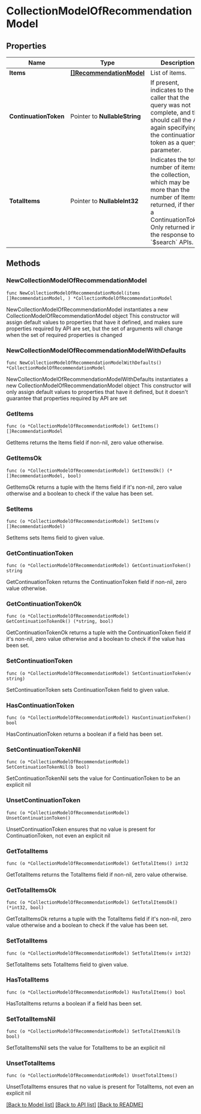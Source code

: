 # CollectionModelOfRecommendationModel

## Properties

Name | Type | Description | Notes
------------ | ------------- | ------------- | -------------
**Items** | [**[]RecommendationModel**](RecommendationModel.md) | List of items. | 
**ContinuationToken** | Pointer to **NullableString** | If present, indicates to the caller that the query was not complete, and they should call the API again specifying the continuation token as a query parameter. | [optional] 
**TotalItems** | Pointer to **NullableInt32** | Indicates the total number of items in the collection, which may be more than the number of Items returned, if there is a ContinuationToken.  Only returned in the response to &#x60;$search&#x60; APIs. | [optional] 

## Methods

### NewCollectionModelOfRecommendationModel

`func NewCollectionModelOfRecommendationModel(items []RecommendationModel, ) *CollectionModelOfRecommendationModel`

NewCollectionModelOfRecommendationModel instantiates a new CollectionModelOfRecommendationModel object
This constructor will assign default values to properties that have it defined,
and makes sure properties required by API are set, but the set of arguments
will change when the set of required properties is changed

### NewCollectionModelOfRecommendationModelWithDefaults

`func NewCollectionModelOfRecommendationModelWithDefaults() *CollectionModelOfRecommendationModel`

NewCollectionModelOfRecommendationModelWithDefaults instantiates a new CollectionModelOfRecommendationModel object
This constructor will only assign default values to properties that have it defined,
but it doesn't guarantee that properties required by API are set

### GetItems

`func (o *CollectionModelOfRecommendationModel) GetItems() []RecommendationModel`

GetItems returns the Items field if non-nil, zero value otherwise.

### GetItemsOk

`func (o *CollectionModelOfRecommendationModel) GetItemsOk() (*[]RecommendationModel, bool)`

GetItemsOk returns a tuple with the Items field if it's non-nil, zero value otherwise
and a boolean to check if the value has been set.

### SetItems

`func (o *CollectionModelOfRecommendationModel) SetItems(v []RecommendationModel)`

SetItems sets Items field to given value.


### GetContinuationToken

`func (o *CollectionModelOfRecommendationModel) GetContinuationToken() string`

GetContinuationToken returns the ContinuationToken field if non-nil, zero value otherwise.

### GetContinuationTokenOk

`func (o *CollectionModelOfRecommendationModel) GetContinuationTokenOk() (*string, bool)`

GetContinuationTokenOk returns a tuple with the ContinuationToken field if it's non-nil, zero value otherwise
and a boolean to check if the value has been set.

### SetContinuationToken

`func (o *CollectionModelOfRecommendationModel) SetContinuationToken(v string)`

SetContinuationToken sets ContinuationToken field to given value.

### HasContinuationToken

`func (o *CollectionModelOfRecommendationModel) HasContinuationToken() bool`

HasContinuationToken returns a boolean if a field has been set.

### SetContinuationTokenNil

`func (o *CollectionModelOfRecommendationModel) SetContinuationTokenNil(b bool)`

 SetContinuationTokenNil sets the value for ContinuationToken to be an explicit nil

### UnsetContinuationToken
`func (o *CollectionModelOfRecommendationModel) UnsetContinuationToken()`

UnsetContinuationToken ensures that no value is present for ContinuationToken, not even an explicit nil
### GetTotalItems

`func (o *CollectionModelOfRecommendationModel) GetTotalItems() int32`

GetTotalItems returns the TotalItems field if non-nil, zero value otherwise.

### GetTotalItemsOk

`func (o *CollectionModelOfRecommendationModel) GetTotalItemsOk() (*int32, bool)`

GetTotalItemsOk returns a tuple with the TotalItems field if it's non-nil, zero value otherwise
and a boolean to check if the value has been set.

### SetTotalItems

`func (o *CollectionModelOfRecommendationModel) SetTotalItems(v int32)`

SetTotalItems sets TotalItems field to given value.

### HasTotalItems

`func (o *CollectionModelOfRecommendationModel) HasTotalItems() bool`

HasTotalItems returns a boolean if a field has been set.

### SetTotalItemsNil

`func (o *CollectionModelOfRecommendationModel) SetTotalItemsNil(b bool)`

 SetTotalItemsNil sets the value for TotalItems to be an explicit nil

### UnsetTotalItems
`func (o *CollectionModelOfRecommendationModel) UnsetTotalItems()`

UnsetTotalItems ensures that no value is present for TotalItems, not even an explicit nil

[[Back to Model list]](../README.md#documentation-for-models) [[Back to API list]](../README.md#documentation-for-api-endpoints) [[Back to README]](../README.md)



